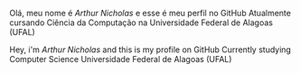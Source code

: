 Olá, meu nome é *Arthur Nicholas* e esse é meu perfil no GitHub
Atualmente cursando Ciência da Computação na Universidade Federal de Alagoas (UFAL)

Hey, i'm *Arthur Nicholas* and this is my profile on GitHub
Currently studying Computer Science Universidade Federal de Alagoas (UFAL)
